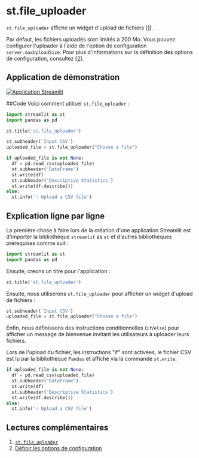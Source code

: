 # st.file_uploader

`st.file_uploader` affiche un widget d'upload de fichiers [[1](https://docs.streamlit.io/library/api-reference/widgets/st.file_uploader)].

Par défaut, les fichiers uploadés sont limités à 200 Mo. Vous pouvez configurer l'uploader à l'aide de l'option de configuration `server.maxUploadSize`. Pour plus d'informations sur la définition des options de configuration, consultez [[2](https://docs.streamlit.io/library/advanced-features/configuration#set-configuration-options)].

## Application de démonstration

[![Application Streamlit](https://static.streamlit.io/badges/streamlit_badge_black_white.svg)](https://share.streamlit.io/dataprofessor/st.file_uploader/)

##Code
Voici comment utiliser `st.file_uploader` :
```python
import streamlit as st
import pandas as pd

st.title('st.file_uploader')

st.subheader('Input CSV')
uploaded_file = st.file_uploader("Choose a file")

if uploaded_file is not None:
  df = pd.read_csv(uploaded_file)
  st.subheader('DataFrame')
  st.write(df)
  st.subheader('Descriptive Statistics')
  st.write(df.describe())
else:
  st.info('☝️ Upload a CSV file')
```

## Explication ligne par ligne

La première chose à faire lors de la création d'une application Streamlit est d'importer la bibliothèque `streamlit` as `st` et d'autres bibliothèques prérequises comme suit :

```python
import streamlit as st
import pandas as pd
```

Ensuite, créons un titre pour l'application :
```python
st.title('st.file_uploader')
```

Ensuite, nous utiliserons `st.file_uploader` pour afficher un widget d'upload de fichiers :
```python
st.subheader('Input CSV')
uploaded_file = st.file_uploader("Choose a file")
```

Enfin, nous définissons des instructions conditionnelles (`if`/`else`) pour afficher un message de bienvenue invitant les utilisateurs à uploader leurs fichiers.

Lors de l'upload du fichier, les instructions "if" sont activées, le fichier CSV est lu par la bibliothèque `Pandas` et affiché via la commande `st.write`:

```python
if uploaded_file is not None:
  df = pd.read_csv(uploaded_file)
  st.subheader('DataFrame')
  st.write(df)
  st.subheader('Descriptive Statistics')
  st.write(df.describe())
else:
  st.info('☝️ Upload a CSV file')
```

## Lectures complémentaires
1. [`st.file_uploader`](https://docs.streamlit.io/library/api-reference/widgets/st.file_uploader)
2. [Définir les options de configuration](https://docs.streamlit.io/library/advanced-features/configuration#set-configuration-options)
